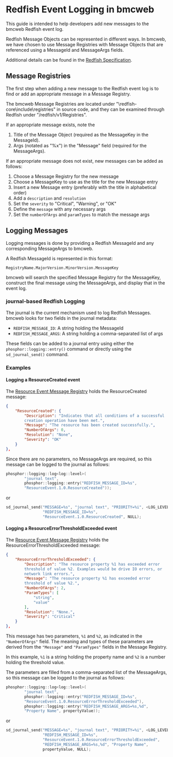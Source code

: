 # Redfish Event Logging in bmcweb

This guide is intended to help developers add new messages to the bmcweb
Redfish event log.

Redfish Message Objects can be represented in different ways. In bmcweb, we
have chosen to use Message Registries with Message Objects that are referenced
using a MessageId and MessageArgs fields.

Additional details can be found in the
[Redfish Specification](http://redfish.dmtf.org/schemas/DSP0266_1.6.1.html).

## Message Registries

The first step when adding a new message to the Redfish event log is to find
or add an appropriate message in a Message Registry.

The bmcweb Message Registries are located under
"\redfish-core\include\registries" in source code, and they can be examined
through Redfish under "/redfish/v1/Registries".

If an appropriate message exists, note the

1. Title of the Message Object (required as the MessageKey in the MessageId).
1. Args (notated as "%x") in the "Message" field
(required for the MessageArgs).

If an appropriate message does not exist, new messages can be added as follows:

1. Choose a Message Registry for the new message
1. Choose a MessageKey to use as the title for the new Message entry
1. Insert a new Message entry (preferably with the title in alphabetical order)
1. Add a `description` and `resolution`
1. Set the `severity` to "Critical", "Warning", or "OK"
1. Define the `message` with any necessary args
1. Set the `numberOfArgs` and `paramTypes` to match the message args

## Logging Messages

Logging messages is done by providing a Redfish MessageId and any
corresponding MessageArgs to bmcweb.

A Redfish MessageId is represented in this format:

`RegistryName.MajorVersion.MinorVersion.MessageKey`

bmcweb will search the specified Message Registry for the MessageKey,
construct the final message using the MessageArgs, and display that in the
event log.

### journal-based Redfish Logging

The journal is the current mechanism used to log Redfish Messages. bmcweb
looks for two fields in the journal metadata:

* `REDFISH_MESSAGE_ID`: A string holding the MessageId
* `REDFISH_MESSAGE_ARGS`: A string holding a comma-separated list of args

These fields can be added to a journal entry using either the
`phosphor::logging::entry()` command or directly using the
`sd_journal_send()` command.

### Examples

#### Logging a ResourceCreated event

The
[Resource Event Message Registry](https://redfish.dmtf.org/registries/ResourceEvent.1.0.0.json)
holds the ResourceCreated message:
```json
{
    "ResourceCreated": {
        "Description": "Indicates that all conditions of a successful
        creation operation have been met.",
        "Message": "The resource has been created successfully.",
        "NumberOfArgs": 0,
        "Resolution": "None",
        "Severity": "OK"
    }
},
```

Since there are no parameters, no MessageArgs are required, so this message
can be logged to the journal as follows:
```cpp
phosphor::logging::log<log::level>(
        "journal text",
        phosphor::logging::entry("REDFISH_MESSAGE_ID=%s",
        "ResourceEvent.1.0.ResourceCreated"));
```
or
```cpp
sd_journal_send("MESSAGE=%s", "journal text", "PRIORITY=%i", <LOG_LEVEL>,
                "REDFISH_MESSAGE_ID=%s",
                "ResourceEvent.1.0.ResourceCreated", NULL);
```

#### Logging a ResourceErrorThresholdExceeded event
The
[Resource Event Message Registry](https://redfish.dmtf.org/registries/ResourceEvent.1.0.0.json)
holds the ResourceErrorThresholdExceeded message:
```json
{
    "ResourceErrorThresholdExceeded": {
        "Description": "The resource property %1 has exceeded error
        threshold of value %2. Examples would be drive IO errors, or
        network link errors.",
        "Message": "The resource property %1 has exceeded error
        threshold of value %2.",
        "NumberOfArgs": 2,
        "ParamTypes": [
            "string",
            "value"
        ],
        "Resolution": "None.",
        "Severity": "Critical"
    }
},
```

This message has two parameters, `%1` and `%2`, as indicated in the
`"NumberOfArgs"` field. The meaning and types of these parameters are derived
from the `"Message"` and `"ParamTypes"` fields in the Message Registry.

In this example, `%1` is a string holding the property name and `%2` is a
number holding the threshold value.

The parameters are filled from a comma-separated list of the MessageArgs, so
this message can be logged to the journal as follows:
```cpp
phosphor::logging::log<log::level>(
        "journal text",
        phosphor::logging::entry("REDFISH_MESSAGE_ID=%s",
        "ResourceEvent.1.0.ResourceErrorThresholdExceeded"),
        phosphor::logging::entry("REDFISH_MESSAGE_ARGS=%s,%d",
        "Property Name", propertyValue));
```
or
```cpp
sd_journal_send("MESSAGE=%s", "journal text", "PRIORITY=%i", <LOG_LEVEL>,
                "REDFISH_MESSAGE_ID=%s",
                "ResourceEvent.1.0.ResourceErrorThresholdExceeded",
                "REDFISH_MESSAGE_ARGS=%s,%d", "Property Name",
                propertyValue, NULL);
```
